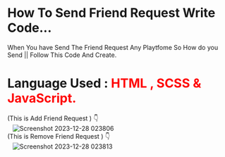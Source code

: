 # How To Send Friend Request Write Code...

When You have Send The Friend Request Any Playtfome So How do you Send || Follow This Code And Create.
<br>

# Language Used : <span style="color:red"> HTML , SCSS & JavaScript. <span>

  (This is Add Friend Request ) 👇
 <br>
 &nbsp;&nbsp;
![Screenshot 2023-12-28 023806](https://github.com/MohdHadi72/Send-friend-Request-Project-/assets/154020781/08b75bc5-522c-40b8-87ed-a424e823c814)
<br>
(This is Remove Friend Request ) 👇
<br>
 &nbsp;&nbsp;
![Screenshot 2023-12-28 023813](https://github.com/MohdHadi72/Send-friend-Request-Project-/assets/154020781/f2ceaef4-1ee2-4abb-8b23-805c54b28a51)




